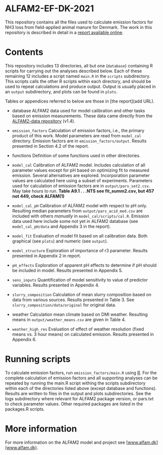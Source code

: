 # ALFAM2-EF-DK-2021
This repository contains all the files used to calculate emission factors for NH3 loss from field-applied animal manure for Denmark.
The work in this repository is described in detail in a [report available online](<add URL when available>).

# Contents
This repository includes 13 directories, all but one (`database`) containing R scripts for carrying out the analyses described below.
Each of these remaining 12 includes a script named `main.R` in the `scripts` subdirectory.
This scripts calls the other R scripts within each directory, and should be used to repeat calculations and produce output.
Output is usually placed in an `output` subdirectory, and plots can be found in `plots`.

Tables or appendices referred to below are those in [the report](add URL).

* database
ALFAM2 data used for model calibration and other tasks based on emission measurements.
These data came directly from the [ALFAM2-data repository](https://github.com/sashahafner/ALFAM2-data) (v1.4).

* `emission_factors`
Calculation of emission factors, i.e., the primary product of this work.
Model parameters are read from `model_cal` directory.
Emission factors are in `emission_factors/output`.
Results presented in Section 4.2 of the report.

* functions
Definition of some functions used in other directories.

* `model_cal`
Calibration of ALFAM2 model.
Includes calculation of all parameter values except for pH based on optimizing fit to measured emission.
Several alternatives are explored.
Incorporation parameter values are calculated here using a subset of experiments.
Parameters used for calculation of emission factors are in `output/pars_set2.csv`.
May take hours to run.
**Table A9.1 . . .NTS see fit_summ2.csv, but 457 not 449, check ALFAM(1)**

* `model_cal_pH`
Calibration of ALFAM2 model with respect to pH only.
Resulting median parameters from `output/pars_acid_med.csv` are included with others *manually* in `model_cal/scripts/cal.R`.
Emission data used here include some not yet in ALFAM2 database (see `model_cal_pH/data` and Appendix 3 in the report).

* `model_fit`
Evaluation of model fit based on all calibration data.
Both graphical (see `plots`) and numeric (see `output`).

* `model_structure`
Exploration of importance of r3 parameter.
Results presented in Appendix 2 in report.

* `pH_effects`
Exploration of apparent pH effects to determine if pH should be included in model.
Results presented in Appendix 5.

* `sens_inputs`
Quantification of model sensitivity to value of predictor variables.
Results presented in Appendix 4.

* `slurry_composition`
Calculation of mean slurry composition based on data from various sources.
Results presented in Table 3.
See `slurry_composition/data/original` for original data.

* weather
Calculation mean climate based on DMI weather.
Resulting means in `output/weather_means.csv` are given in Table 4.

* `weather_high_res`
Evaluation of effect of weather resolution (fixed means vs. 3 hour means) on calculated emission.
Results presented in Appendix 6.

# Running scripts
To calculate emission factors, run `emission_factors/main.R` using [R](https://www.r-project.org/). 
For the complete calculation of emission factors and all supporting analyses can be repeated by running the main.R script withing the scripts subdirectory within each of the directories listed above (except database and functions). 
Results are written to files in the output and plots subdirectories.
See the logs subdirectory where relevant for ALFAM2 package version, or pars.txt to check parameter values.
Other required packages are listed in the packages.R scripts.

# More information
For more information on the ALFAM2 model and project see [www.alfam.dk](www.alfam.dk).
